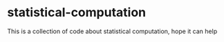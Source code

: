 # statistical-computation
This is a collection of code about statistical computation, hope it can help
